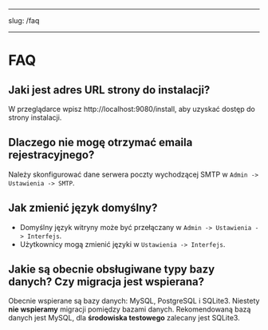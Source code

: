 - - -
slug: /faq
- - -

# FAQ

## Jaki jest adres URL strony do instalacji?

W przeglądarce wpisz http://localhost:9080/install, aby uzyskać dostęp do strony instalacji.

## Dlaczego nie mogę otrzymać emaila rejestracyjnego?

Należy skonfigurować dane serwera poczty wychodzącej SMTP w `Admin -> Ustawienia -> SMTP`.

## Jak zmienić język domyślny?

- Domyślny język witryny może być przełączany w `Admin -> Ustawienia -> Interfejs`.
- Użytkownicy mogą zmienić języki w `Ustawienia -> Interfejs`.

## Jakie są obecnie obsługiwane typy bazy danych? Czy migracja jest wspierana?

Obecnie wspierane są bazy danych: MySQL, PostgreSQL i SQLite3. Niestety **nie wspieramy** migracji pomiędzy bazami danych. Rekomendowaną bazą danych jest MySQL, dla **środowiska testowego** zalecany jest SQLite3.
